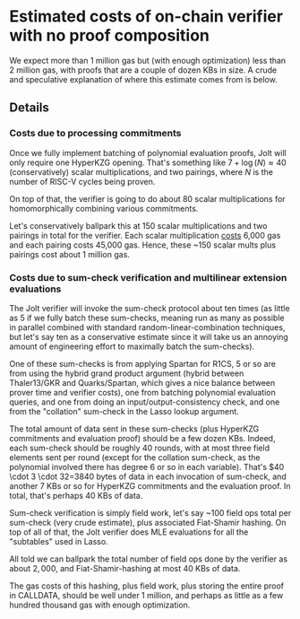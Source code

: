 # Estimated costs of on-chain verifier with no proof composition

We expect more than 1 million gas but (with enough optimization) less than 2 million gas, with proofs that are a couple of dozen KBs in size.
A crude and speculative explanation of where this estimate comes from is below. 

## Details

### Costs due to processing commitments 
Once we fully implement batching of polynomial evaluation proofs, Jolt will only require one HyperKZG opening. 
That's something like $7 + \log(N) \approx 40$ (conservatively) scalar multiplications, and two pairings, where
$N$ is the number of RISC-V cycles being proven. 

On top of that, the verifier is going to do about 80 scalar multiplications for homomorphically combining various commitments.

Let's conservatively ballpark this at 150 scalar multiplications and two pairings in total for the verifier. Each scalar
multiplication [costs](https://www.evm.codes/precompiled) 6,000 gas and each pairing costs 45,000 gas. Hence, 
these ~150 scalar mults plus pairings cost about 1 million gas. 

### Costs due to sum-check verification and multilinear extension evaluations
The Jolt verifier will invoke the sum-check protocol about ten times (as little as 5 if we fully batch these sum-checks,
meaning run as many as possible in parallel combined with standard random-linear-combination techniques,
but let's say ten as a conservative estimate since it will take us an annoying amount 
of engineering effort to maximally batch the sum-checks). 

One of these sum-checks is from applying Spartan for R1CS, 5 or so are from using the hybrid grand product argument
(hybrid between Thaler13/GKR and Quarks/Spartan, which gives a nice balance between prover time and verifier costs), one from batching polynomial evaluation queries, and
one from doing an input/output-consistency check, and one from the "collation" sum-check in the Lasso lookup argument. 

The total amount of data sent in these sum-checks (plus HyperKZG commitments and evaluation proof) should be a few dozen KBs.
Indeed, each sum-check should be roughly 40 rounds, with at most three field elements sent per round (except for the collation
sum-check, as the polynomial involved there has degree 6 or so in each variable). 
That's $40 \cdot 3 \cdot 32=3840 bytes of data in each invocation of sum-check, and another 7 KBs or so for HyperKZG commitments and the evaluation proof. 
In total, that's perhaps 40 KBs of data. 

Sum-check verification is simply field work, let's say ~100 field ops total per sum-check (very crude estimate), plus associated Fiat-Shamir hashing. 
On top of all of that, the Jolt verifier does MLE evaluations for all the "subtables" used in Lasso.

All told we can ballpark the total number of field ops done by the verifier as about $2,000$, and Fiat-Shamir-hashing at most 40 KBs of data.

The gas costs of this hashing, plus field work, plus storing the entire proof in CALLDATA, should be well under $1$ million,
and perhaps as little as a few hundred thousand gas with enough optimization. 


